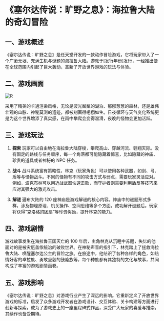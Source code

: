 # 《塞尔达传说：旷野之息》：海拉鲁大陆的奇幻冒险

## 一、游戏概述
《塞尔达传说：旷野之息》是任天堂开发的一款动作冒险游戏，它将玩家带入了一个广袤无垠、充满生机与谜题的海拉鲁大陆。游戏于[发行年份]发行，一经推出便在全球范围内引起了巨大轰动，革新了开放世界游戏的玩法与体验。

## 二、游戏画面
![R](https://github.com/user-attachments/assets/125d811f-7dd1-4c18-aa5d-4631fb81e033)

采用了精美的卡通渲染风格，无论是波光粼粼的湖泊、郁郁葱葱的森林，还是雄伟壮观的山脉、神秘莫测的遗迹，都被刻画得栩栩如生。日夜循环与天气变化系统更是为这个世界增添了真实感，在雨中攀爬会变得湿滑，夜晚的怪物会更加活跃。

## 三、游戏玩法
1. **探索**
玩家可以自由地在海拉鲁大陆穿梭，攀爬高山、穿越河流、翱翔天际。没有固定的路线与任务顺序，每一个角落都可能隐藏着惊喜，比如隐藏的神庙、珍贵的道具或者神秘的 NPC 任务。
2. **战斗**
战斗系统富有策略性，林克（玩家角色）可以使用各种武器，如剑、弓、盾等与怪物战斗。不同的怪物有不同的攻击方式与弱点，需要玩家灵活应对。例如，波克布林可以用近战武器快速击败，而守护者则需要利用盾反等技巧来应对其强大的激光攻击。

3. **解谜**
遍布大陆的 120 座神庙是游戏解谜的核心内容。神庙中的谜题形式多样，涉及物理原理、机关操作、空间思维等多个方面。成功解开谜题后，玩家将获得“克洛格的团扇”等珍贵奖励，提升林克的能力。

## 四、游戏剧情
游戏故事发生在海拉鲁王国灭亡的 100 年后，主角林克从沉睡中苏醒，失忆的他面对的是被灾厄盖侬统治的破败世界。在神秘声音的指引下，林克踏上了拯救海拉鲁大陆、唤醒塞尔达公主的冒险之旅。在旅途中，他结识了各种各样的角色，如热情好客的卓拉族、勇敢坚毅的鼓隆族等，每个种族都有其独特的文化与故事，共同构成了丰富的游戏剧情画卷。

## 五、游戏影响
《塞尔达传说：旷野之息》对游戏行业产生了深远的影响。它重新定义了开放世界游戏的标准，启发了众多游戏开发者在游戏设计、交互体验、关卡构建等方面进行创新与探索，成为了游戏史上的一座里程碑式作品，深受广大玩家的喜爱与推崇，其续作也备受期待。
